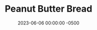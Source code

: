---
layout: post
title:  "Peanut Butter Bread"
date:   2023-06-06 00:00:00 -0500
categories:
- Recipes
- Breakfast
permalink: /recipes/pb-bread
image: /assets/Food/Breakfast/PB Bread/pb-bread-cover.jpg
ing: pbbread-ing
facts: pbbread-facts
Prep: 10
Rest: 
Cook: 60
Source1: https://www.youtube.com/watch?v=z4i5w_ngyL8
Source2: 
tags: 
- peanut butter
- bread
- whole wheat
- honey
- jam
- bake
Description: This Peanut Butter Bread is inspired by the 1932 Great Depression Peanut Butter Bread. It's full of peanut butter flavor, without being too sweet. It's perfect for breakfast, and goes well with some yogurt, peanut butter, or jam on top of it. I cut down the sugar and replaced it with honey, as well as swapped to whole wheat flour. I'm sure you'll enjoy this healthier quick bread.
Instructions: 
- In a large bowl, combine together the flour, salt, and baking powder with a whisk<br><br>

- Add in the peanut butter and honey, and combine with your fingers. It should have the consistency of wet sand<br><br>

- Finally, using a spatula, mix in the milk
- <br><br><center><img src="/assets/Food/Breakfast/PB Bread/pb-bread-3.jpg" alt="" class="instruction-image"></center><br>

- Add to a greased loaf pan, and score down the center with a butter knife or your spatula<br><br>

- Bake at 325F for about an hour. A toothpick should come out clean. Allow to cool before turning onto a cooling rack.  Only slice when fully cooled<br><br>
---